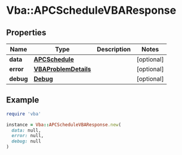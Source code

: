 # Vba::APCScheduleVBAResponse

## Properties

| Name | Type | Description | Notes |
| ---- | ---- | ----------- | ----- |
| **data** | [**APCSchedule**](APCSchedule.md) |  | [optional] |
| **error** | [**VBAProblemDetails**](VBAProblemDetails.md) |  | [optional] |
| **debug** | [**Debug**](Debug.md) |  | [optional] |

## Example

```ruby
require 'vba'

instance = Vba::APCScheduleVBAResponse.new(
  data: null,
  error: null,
  debug: null
)
```

